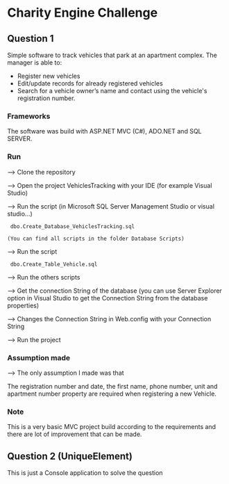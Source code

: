 # Charity Engine Challenge

## Question 1

Simple software to track vehicles that park at an apartment complex.
The manager is able to: 
  - Register new vehicles 
  - Edit/update records for already registered vehicles 
  - Search for a vehicle owner’s name and contact using the vehicle's registration number. 

### Frameworks
 
The software was build with ASP.NET MVC (C#), ADO.NET and SQL SERVER.
 
### Run 

 --> Clone the repository

 --> Open the project VehiclesTracking with your IDE (for example Visual Studio)

 --> Run the script (in Microsoft SQL Server Management Studio or visual studio...)

     dbo.Create_Database_VehiclesTracking.sql 
 
    (You can find all scripts in the folder Database Scripts) 

 --> Run the script 

     dbo.Create_Table_Vehicle.sql

 --> Run the others scripts

 -->  Get the connection String of the database
     (you can use Server Explorer option  in Visual Studio to get the Connection String from the database properties)

 --> Changes the Connection String  in Web.config with your Connection String

 --> Run the project

### Assumption made

 --> The only assumption I made was that 

  The registration number and date, the first name, phone number, unit and apartment number property are required when registering a new Vehicle.

### Note

This is a very basic MVC project build according to the requirements and there are lot of improvement that can be made.

## Question 2 (UniqueElement)

This is just a Console application to solve the question

